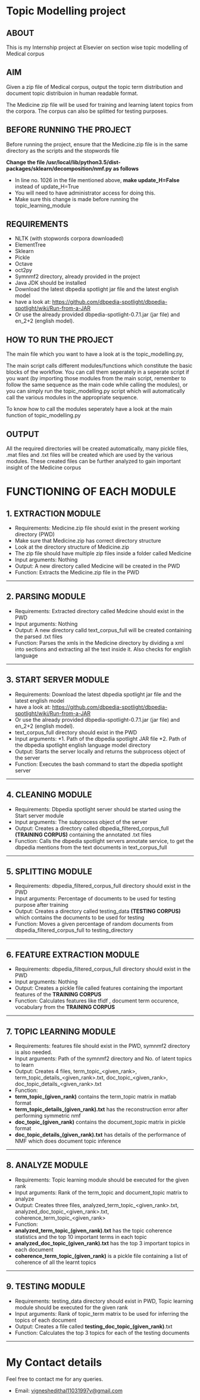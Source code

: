 Topic Modelling project
=========================

ABOUT
--------------------------
This is my Internship project at Elsevier on section wise topic modelling of Medical corpus

AIM
--------------------------
Given a zip file of Medical corpus, output the 
topic term distribution and document topic distribuion in human readable format.

The Medicine zip file will be used for training and learning latent topics
from the corpora. The corpus can also be splitted for testing purposes.

BEFORE RUNNING THE PROJECT
------------------------------
Before running the project, ensure that the Medicine.zip file is in the same
directory as the scripts and the stopwords file

**Change the file /usr/local/lib/python3.5/dist-packages/sklearn/decomposition/nmf.py as follows**
* In line no. 1026 in the file mentioned above, **make update_H=False** instead of update_H=True
* You will need to have administrator access for doing this.
* Make sure this change is made before running the topic_learning_module

REQUIREMENTS
------------------------------
* NLTK (with stopwords corpora downloaded)
* ElementTree
* Sklearn
* Pickle
* Octave
* oct2py
* Symnmf2 directory, already provided in the project
* Java JDK should be installed
* Download the latest dbpedia spotlight jar file and the latest english model
 * have a look at: https://github.com/dbpedia-spotlight/dbpedia-spotlight/wiki/Run-from-a-JAR
 * Or use the already provided dbpedia-spotlight-0.7.1.jar (jar file) and en_2+2 (english model).

HOW TO RUN THE PROJECT
----------------------------
The main file which you want to have a look at is the topic_modelling.py,

The main script calls different modules/functions which constitute the basic blocks of the workflow.
You can call them seperately in a seperate script if you want (by importing those modules from the main script,
 remember to follow the same sequence as the main code while calling the modules), or you can simply run the topic_modelling.py script
which will automatically call the various modules in the appropriate sequence.

To know how to call the modules seperately have a look at the main function of
topic_modelling.py

OUTPUT
-----------------------
All the required directories will be created automatically, many pickle files, 
.mat files and .txt files will be created which are used by the various modules.
These created files can be further analyzed to gain important insight of the Medicine corpus


FUNCTIONING OF EACH MODULE
==============================

## 1. EXTRACTION MODULE

* Requirements: Medicine.zip file should exist in the present working directory (PWD)
 * Make sure that Medicine.zip has correct directory structure
 * Look at the directory structure of Medicine.zip
 * The zip file should have multiple zip files inside a folder called Medicine
* Input arguments: Nothing
* Output: A new directory called Medicine will be created in the PWD
* Function: Extracts the Medicine.zip file in the PWD

------------------------------

## 2. PARSING MODULE

* Requirements: Extracted directory called Medcine should exist in the PWD
* Input arguments: Nothing
* Output: A new directory calld text_corpus_full will be created containing the parsed .txt files
* Function: Parses the xmls in the Medicine directory by dividing a xml into sections and extracting all the text inside it. Also checks for english language

---------------------------------

## 3. START SERVER MODULE

* Requirements: Download the latest dbpedia spotlight jar file and the latest english model
 * have a look at: https://github.com/dbpedia-spotlight/dbpedia-spotlight/wiki/Run-from-a-JAR
 * Or use the already provided dbpedia-spotlight-0.7.1.jar (jar file) and en_2+2 (english model).
 * text_corpus_full directory should exist in the PWD
* Input arguments:
 *1. Path of the dbpedia spotlight JAR file
 *2. Path of the dbpedia spotlight english language model directory
* Output: Starts the server locally and returns the subprocess object of the server
* Function: Executes the bash command to start the dbpedia spotlight server

----------------------------------

## 4. CLEANING MODULE

* Requirements: Dbpedia spotlight server should be started using the Start server module
* Input arguments: The subprocess object of the server
* Output: Creates a directory called dbpedia_filtered_corpus_full **(TRAINING CORPUS)** containing the annotated .txt files
* Function: Calls the dbpedia spotlight servers annotate service, to get the dbpedia mentions from the text documents in text_corpus_full

-----------------------------------

## 5. SPLITTING MODULE

* Requirements: dbpedia_filtered_corpus_full directory should exist in the PWD
* Input arguments: Percentage of documents to be used for testing purpose after training
* Output: Creates a directory called testing_data **(TESTING CORPUS)** which contains the documents to be used for testing
* Function: Moves a given percentage of random documents from dbpedia_filtered_corpus_full to testing_directory

------------------------------------

## 6. FEATURE EXTRACTION MODULE

* Requirements: dbpedia_filtered_corpus_full directory should exist in the PWD
* Input arguments: Nothing
* Output: Creates a pickle file called features containing the important features of the **TRAINING CORPUS**
* Function: Calculates features like tfidf , document term occurence, vocabulary from the **TRAINING CORPUS**

-------------------------------------

## 7. TOPIC LEARNING MODULE

* Requirements: features file should exist in the PWD, symnmf2 directory is also needed.
* Input arguments: Path of the symnmf2 directory and No. of latent topics to learn
* Output: Creates 4 files, term_topic_<given_rank>, term_topic_details_<given_rank>.txt, doc_topic_<given_rank>, doc_topic_details_<given_rank>.txt
* Function:
 * **term_topic_(given_rank)** contains the term_topic matrix in matlab format
 * **term_topic_details_(given_rank).txt** has the reconstruction error after performing symmetric nmf
 * **doc_topic_(given_rank)** contains the document_topic matrix in pickle format
 * **doc_topic_details_(given_rank).txt** has details of the performance of NMF which does document topic inference

---------------------------------------

## 8. ANALYZE MODULE

* Requirements: Topic learning module should be executed for the given rank
* Input arguments: Rank of the term_topic and document_topic matrix to analyze
* Output: Creates three files, analyzed_term_topic_<given_rank>.txt, analyzed_doc_topic_<given_rank>.txt, coherence_term_topic_<given_rank>
* Function:
 * **analyzed_term_topic_(given_rank).txt** has the topic coherence statistics and the top 10 important terms in each topic
 * **analyzed_doc_topic_(given_rank).txt** has the top 3 important topics in each document
 * **coherence_term_topic_(given_rank)** is a pickle file containing a list of coherence of all the learnt topics

----------------------------------------

## 9. TESTING MODULE

* Requirements: testing_data directory should exist in PWD, Topic learning module should be executed for the given rank
* Input arguments: Rank of topic_term matrix to be used for inferring the topics of each document
* Output: Creates a file called **testing_doc_topic_(given_rank)**.txt
* Function: Calculates the top 3 topics for each of the testing documents

-----------------------------------------

My Contact details
==============================
Feel free to contact me for any queries.
* Email: vigneshedithal11031997v@gmail.com